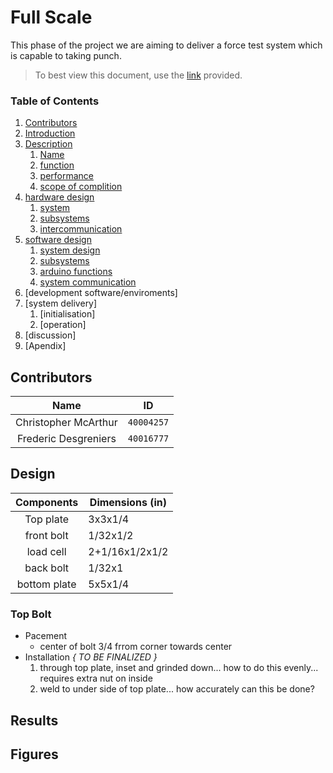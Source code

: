 # Full Scale
This phase of the project we are aiming to deliver a force test system which is capable to taking punch.

> To best view this document, use the [link](https://github.com/FredericDesgreniers/SOEN422_project/blob/master/Docs/Full-Scale/README.md) provided.

### Table of Contents
1. [Contributors](#Contributors)
3. [Introduction](#introduction)
4. [Description](#Description)
   1. [Name](#name)
   2. [function](#function)
   3. [performance](#performance)
   4. [scope of complition](#scope-of-completion)
3. [hardware design](#hardware)
   1. [system]()
   2. [subsystems]()
   3. [intercommunication]()
4. [software design](#)
   1. [system design]()
   2. [subsystems]()
   3. [arduino functions]()
   4. [system communication]()
1. [development software/enviroments]
1. [system delivery]
   1. [initialisation]
   1. [operation]
1. [discussion]
1. [Apendix]

## Contributors
**Name** | **ID**
:--:|---
Christopher McArthur | `40004257`
Frederic Desgreniers | `40016777`

## Design
**Components** | **Dimensions (in)**
:---:|---
Top plate | 3x3x1/4
front bolt | 1/32x1/2 
load cell | 2+1/16x1/2x1/2
back bolt | 1/32x1
bottom plate | 5x5x1/4

### Top Bolt 
- Pacement
  * center of bolt 3/4 frrom corner towards center
- Installation *{ TO BE FINALIZED }*
  1. through top plate, inset and grinded down... how to do this evenly... requires extra nut on inside
  2. weld to under side of top plate... how accurately can this be done?

## Results

## Figures
